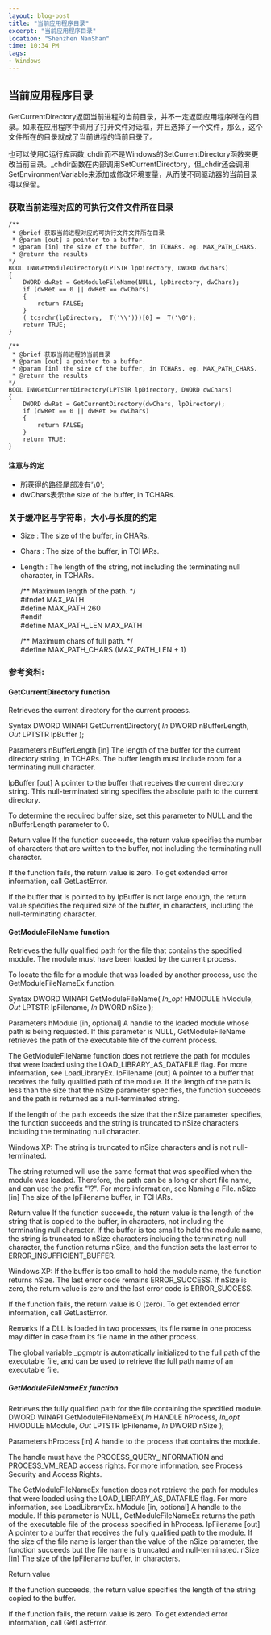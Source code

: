 ```yaml
---
layout: blog-post
title: "当前应用程序目录"
excerpt: "当前应用程序目录"
location: "Shenzhen NanShan"
time: 10:34 PM
tags:
- Windows
---
```


## 当前应用程序目录 ##

GetCurrentDirectory返回当前进程的当前目录，并不一定返回应用程序所在的目录。如果在应用程序中调用了打开文件对话框，并且选择了一个文件，那么，这个文件所在的目录就成了当前进程的当前目录了。

也可以使用C运行库函数_chdir而不是Windows的SetCurrentDirectory函数来更改当前目录。_chdir函数在内部调用SetCurrentDirectory，但_chdir还会调用SetEnvironmentVariable来添加或修改环境变量，从而使不同驱动器的当前目录得以保留。

### 获取当前进程对应的可执行文件文件所在目录 ###

    /**
     * @brief 获取当前进程对应的可执行文件文件所在目录
     * @param [out] a pointer to a buffer.
     * @param [in] the size of the buffer, in TCHARs. eg. MAX_PATH_CHARS.
     * @return the results
    */
    BOOL INWGetModuleDirectory(LPTSTR lpDirectory, DWORD dwChars)
    {
        DWORD dwRet = GetModuleFileName(NULL, lpDirectory, dwChars);
        if (dwRet == 0 || dwRet == dwChars)
        {
            return FALSE;
        }
        (_tcsrchr(lpDirectory, _T('\\')))[0] = _T('\0');
        return TRUE;
    }

    /**
     * @brief 获取当前进程的当前目录
     * @param [out] a pointer to a buffer.
     * @param [in] the size of the buffer, in TCHARs. eg. MAX_PATH_CHARS.
     * @return the results
    */
    BOOL INWGetCurrentDirectory(LPTSTR lpDirectory, DWORD dwChars)
    {
        DWORD dwRet = GetCurrentDirectory(dwChars, lpDirectory);
        if (dwRet == 0 || dwRet >= dwChars)
        {
            return FALSE;
        }
        return TRUE;
    }

#### 注意与约定 ####
+   所获得的路径尾部没有'\0';    
+   dwChars表示the size of the buffer, in TCHARs.    

### 关于缓冲区与字符串，大小与长度的约定 ###

+   Size  : The size of the buffer, in CHARs.
+   Chars : The size of the buffer, in TCHARs.
+   Length : The length of the string, not including the terminating null character, in TCHARs.

    /** Maximum length of the path. */    
    \#ifndef MAX_PATH    
    \#define MAX_PATH        260    
    \#endif    
    \#define MAX_PATH_LEN    MAX_PATH    

    /** Maximum chars of full path. */    
    \#define MAX_PATH_CHARS  (MAX_PATH_LEN + 1)    

### 参考资料: ###

#### GetCurrentDirectory function ####
Retrieves the current directory for the current process.

Syntax
    DWORD WINAPI GetCurrentDirectory(
      _In_   DWORD nBufferLength,
      _Out_  LPTSTR lpBuffer
    );

Parameters
nBufferLength [in] 
The length of the buffer for the current directory string, in TCHARs. The buffer length must include room for a terminating null character. 

lpBuffer [out] 
A pointer to the buffer that receives the current directory string. This null-terminated string specifies the absolute path to the current directory.

To determine the required buffer size, set this parameter to NULL and the nBufferLength parameter to 0. 

Return value
If the function succeeds, the return value specifies the number of characters that are written to the buffer, not including the terminating null character.

If the function fails, the return value is zero. To get extended error information, call GetLastError. 

If the buffer that is pointed to by lpBuffer is not large enough, the return value specifies the required size of the buffer, in characters, including the null-terminating character. 

#### GetModuleFileName function ####
Retrieves the fully qualified path for the file that contains the specified module. The module must have been loaded by the current process.

To locate the file for a module that was loaded by another process, use the GetModuleFileNameEx function. 

Syntax
    DWORD WINAPI GetModuleFileName(
      _In_opt_  HMODULE hModule,
      _Out_     LPTSTR lpFilename,
      _In_      DWORD nSize
    );

Parameters
hModule [in, optional] 
A handle to the loaded module whose path is being requested. If this parameter is NULL, GetModuleFileName retrieves the path of the executable file of the current process. 

The GetModuleFileName function does not retrieve the path for modules that were loaded using the LOAD_LIBRARY_AS_DATAFILE flag. For more information, see LoadLibraryEx. 
lpFilename [out] 
A pointer to a buffer that receives the fully qualified path of the module. If the length of the path is less than the size that the nSize parameter specifies, the function succeeds and the path is returned as a null-terminated string. 

If the length of the path exceeds the size that the nSize parameter specifies, the function succeeds and the string is truncated to nSize characters including the terminating null character. 

Windows XP:  The string is truncated to nSize characters and is not null-terminated. 

The string returned will use the same format that was specified when the module was loaded. Therefore, the path can be a long or short file name, and can use the prefix "\\?\". For more information, see Naming a File. 
nSize [in] 
The size of the lpFilename buffer, in TCHARs. 

Return value
If the function succeeds, the return value is the length of the string that is copied to the buffer, in characters, not including the terminating null character. If the buffer is too small to hold the module name, the string is truncated to nSize characters including the terminating null character, the function returns nSize, and the function sets the last error to ERROR_INSUFFICIENT_BUFFER. 

Windows XP:  If the buffer is too small to hold the module name, the function returns nSize. The last error code remains ERROR_SUCCESS. If nSize is zero, the return value is zero and the last error code is ERROR_SUCCESS. 

If the function fails, the return value is 0 (zero). To get extended error information, call GetLastError. 

Remarks
If a DLL is loaded in two processes, its file name in one process may differ in case from its file name in the other process.

The global variable _pgmptr is automatically initialized to the full path of the executable file, and can be used to retrieve the full path name of an executable file. 

##### GetModuleFileNameEx function ####

Retrieves the fully qualified path for the file containing the specified module.
      DWORD WINAPI GetModuleFileNameEx(
        _In_      HANDLE hProcess,
        _In_opt_  HMODULE hModule,
        _Out_     LPTSTR lpFilename,
        _In_      DWORD nSize
      );

Parameters
hProcess [in] 
A handle to the process that contains the module. 

The handle must have the PROCESS_QUERY_INFORMATION and PROCESS_VM_READ access rights. For more information, see Process Security and Access Rights. 

The GetModuleFileNameEx function does not retrieve the path for modules that were loaded using the LOAD_LIBRARY_AS_DATAFILE flag. For more information, see LoadLibraryEx. 
hModule [in, optional] 
A handle to the module. If this parameter is NULL, GetModuleFileNameEx returns the path of the executable file of the process specified in hProcess. 
lpFilename [out] 
A pointer to a buffer that receives the fully qualified path to the module. If the size of the file name is larger than the value of the nSize parameter, the function succeeds but the file name is truncated and null-terminated. 
nSize [in] 
The size of the lpFilename buffer, in characters. 

Return value

If the function succeeds, the return value specifies the length of the string copied to the buffer.

If the function fails, the return value is zero. To get extended error information, call GetLastError. 
